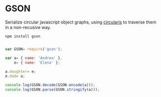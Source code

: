 GSON
=============

Serialize circular javascript object graphs,
using [circularjs](https://github.com/aaaristo/circularjs) to
traverse them in a non-recusive way.

```
npm install gson
```

```javascript

var GSON= require('gson');

var a= { name: 'Andrea' },
    e= { name: 'Elena' };
    
a.daughter= e;
e.dad= a;

console.log(GSON.decode(GSON.encode(a)));
console.log(GSON.parse(GSON.stringify(a)));
```
